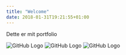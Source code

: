 ```yaml
---
title: "Welcome"
date: 2018-01-31T19:21:55+01:00
---
```


Dette er mit portfolio 


![GitHub Logo](/images/hair3.png)
![GitHub Logo](/images/style2.png)
 ![GitHub Logo](/images/saks.png)